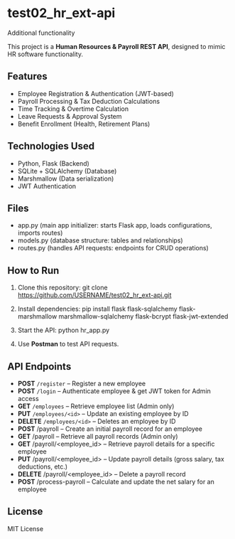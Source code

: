 # test02_hr_ext-api
 Additional functionality
 
This project is a **Human Resources & Payroll REST API**, designed to mimic HR software functionality.

## Features
- Employee Registration & Authentication (JWT-based)  
- Payroll Processing & Tax Deduction Calculations  
- Time Tracking & Overtime Calculation  
- Leave Requests & Approval System  
- Benefit Enrollment (Health, Retirement Plans)  

## Technologies Used
- Python, Flask (Backend)
- SQLite + SQLAlchemy (Database)
- Marshmallow (Data serialization)
- JWT Authentication

## Files
- app.py (main app initializer:	starts Flask app, loads configurations, imports routes)
- models.py	(database structure: tables and relationships)
- routes.py	(handles API requests: endpoints for CRUD operations)

## How to Run
1. Clone this repository: 
git clone https://github.com/USERNAME/test02_hr_ext-api.git

2. Install dependencies: 
pip install flask flask-sqlalchemy flask-marshmallow marshmallow-sqlalchemy flask-bcrypt flask-jwt-extended

3. Start the API:
python hr_app.py

4. Use **Postman** to test API requests.

## API Endpoints
- **POST** `/register` – Register a new employee  
- **POST** `/login` – Authenticate employee & get JWT token for Admin access
- **GET** `/employees` – Retrieve employee list (Admin only)
- **PUT** `/employees/<id>` – Update an existing employee by ID
- **DELETE** `/employees/<id>` – Deletes an employee by ID
- **POST** /payroll – Create an initial payroll record for an employee
- **GET** /payroll – Retrieve all payroll records (Admin only)
- **GET** /payroll/<employee_id> – Retrieve payroll details for a specific employee
- **PUT** /payroll/<employee_id> – Update payroll details (gross salary, tax deductions, etc.)
- **DELETE** /payroll/<employee_id> – Delete a payroll record
- **POST** /process-payroll – Calculate and update the net salary for an employee

## License
MIT License
